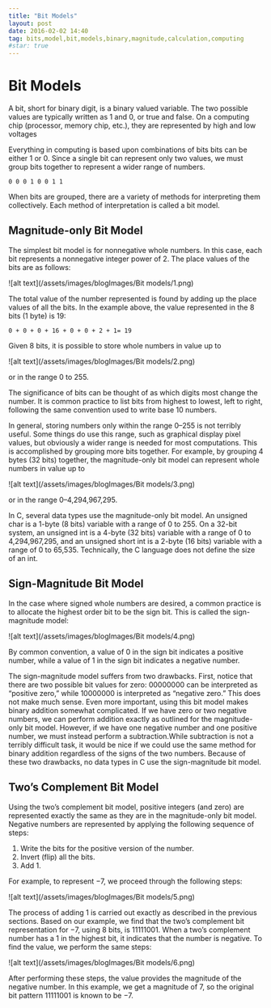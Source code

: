 ```yaml
---
title: "Bit Models"
layout: post
date: 2016-02-02 14:40
tag: bits,model,bit,models,binary,magnitude,calculation,computing
#star: true
---
```


# Bit Models

A bit, short for binary digit, is a binary valued variable. The two possible values are typically written as 1 and 0, or true and false. On a computing chip (processor, memory chip, etc.), they are represented by high and low voltages

Everything in computing is based upon combinations of bits
bits can be either 1 or 0. Since a single bit can represent only two values, we must group bits together to represent a wider range of numbers.

    0 0 0 1 0 0 1 1

When bits are grouped, there are a variety of methods for interpreting them collectively. Each method of interpretation is called a bit model.

## Magnitude-only Bit Model

The simplest bit model is for nonnegative whole numbers. In this case, each bit represents a nonnegative integer power of 2. The place values of the bits are as follows:

![alt text](/assets/images/blogImages/Bit models/1.png)

The total value of the number represented is found by adding up the place values of all the bits. In the example above, the value represented in the 8 bits (1 byte) is 19:

    0 + 0 + 0 + 16 + 0 + 0 + 2 + 1= 19

Given 8 bits, it is possible to store whole numbers in value up to

![alt text](/assets/images/blogImages/Bit models/2.png)

or in the range 0 to 255.

The significance of bits can be thought of as which digits most change the number. It is common practice to list bits from highest to lowest, left to right, following the same convention used to write base 10 numbers.

In general, storing numbers only within the range 0–255 is not terribly useful. Some things do use this range, such as graphical display pixel values, but obviously a wider range is needed for most computations. This is accomplished by grouping more bits together. For example, by grouping 4 bytes (32 bits) together, the magnitude-only bit model can represent whole numbers in value up to


![alt text](/assets/images/blogImages/Bit models/3.png)

or in the range 0–4,294,967,295.

In C, several data types use the magnitude-only bit model. An unsigned char is a 1-byte (8 bits) variable with a range of 0 to 255. On a 32-bit system, an unsigned int is a 4-byte (32 bits) variable with a range of 0 to 4,294,967,295, and an unsigned short int is a 2-byte (16 bits) variable with a range of 0 to 65,535. Technically, the C language does not define the size of an int.

## Sign-Magnitude Bit Model

In the case where signed whole numbers are desired, a common practice is to allocate the highest order bit to be the sign bit. This is called the sign-magnitude model:

![alt text](/assets/images/blogImages/Bit models/4.png)

By common convention, a value of 0 in the sign bit indicates a positive number, while a value of 1 in the sign bit indicates a negative number.

The sign-magnitude model suffers from two drawbacks. First, notice that there are two possible bit values for zero: 00000000 can be interpreted as “positive zero,” while 10000000 is interpreted as “negative zero.” This does not make much sense. Even more important, using this bit model makes binary addition somewhat complicated. If we have zero or two negative numbers, we can perform addition exactly as outlined for the magnitude-only bit model. However, if we have one negative number and one positive number, we must instead perform a subtraction.While subtraction is not a terribly difficult task, it would be nice if we could use the same method for binary addition regardless of the signs of the two numbers. Because of these two drawbacks, no data types in C use the sign-magnitude bit model.

## Two’s Complement Bit Model

Using the two’s complement bit model, positive integers (and zero) are represented exactly the same as they are in the magnitude-only bit model. Negative numbers are represented by applying the following sequence of steps: 
1. Write the bits for the positive version of the number. 
2. Invert (flip) all the bits. 
3. Add 1.


For example, to represent −7, we proceed through the following steps:

![alt text](/assets/images/blogImages/Bit models/5.png)

The process of adding 1 is carried out exactly as described in the previous sections. Based on our example, we find that the two’s complement bit representation for −7, using 8 bits, is 11111001. When a two’s complement number has a 1 in the highest bit, it indicates that the number is negative. To find the value, we perform the same steps:

![alt text](/assets/images/blogImages/Bit models/6.png)

After performing these steps, the value provides the magnitude of the negative number. In this example, we get a magnitude of 7, so the original bit pattern 11111001 is known to be −7.